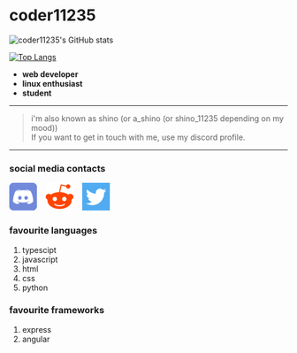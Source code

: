 # coder11235

![coder11235's GitHub stats](https://github-readme-stats.vercel.app/api?username=coder11235&show_icons=true&count_private=true&theme=react)

[![Top Langs](https://github-readme-stats.vercel.app/api/top-langs/?username=coder11235&layout=compact&theme=react&hide_title=true)](https://github.com/anuraghazra/github-readme-stats)


- **web developer**
- **linux enthusiast**
- **student**

---

> i'm also known as shino (or a_shino (or shino_11235 depending on my mood)) <br> If you want to get in touch with me, use my discord profile.

---

### social media contacts

[![A_Shino](/assets/dsc.png "discord profile")](https://discordapp.com/users/687702479164669956)&nbsp;&nbsp;&nbsp;
[![](/assets/rdt.png "Reddit profile")](https://www.reddit.com/user/Alarmed-Owl-7851)&nbsp;&nbsp;&nbsp;
[![](/assets/twt.png "Twitter profile")](https://www.twitter.com/UdayKalyans1)

### favourite languages

1. typescipt
2. javascript
3. html
4. css
5. python

### favourite frameworks

1. express
2. angular
